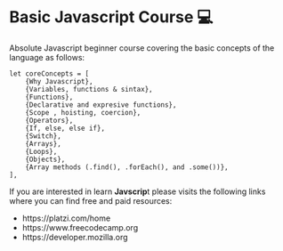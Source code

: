 # Basic Javascript Course :computer:

Absolute Javascript beginner course covering the basic concepts of the language as follows:
 

    let coreConcepts = [
    	{Why Javascript},
    	{Variables, functions & sintax},
    	{Functions},
    	{Declarative and expresive functions},
    	{Scope , hoisting, coercion},
    	{Operators},
    	{If, else, else if},
    	{Switch},
    	{Arrays},
    	{Loops},
    	{Objects},
    	{Array methods (.find(), .forEach(), and .some())},
    ],

If you are interested in learn **Javscrip**t please visits the following links where you can find free and paid resources:
<ul>
<li>https://platzi.com/home</li>
<li>https://www.freecodecamp.org</li>
<li>https://developer.mozilla.org</li>
</ul>
